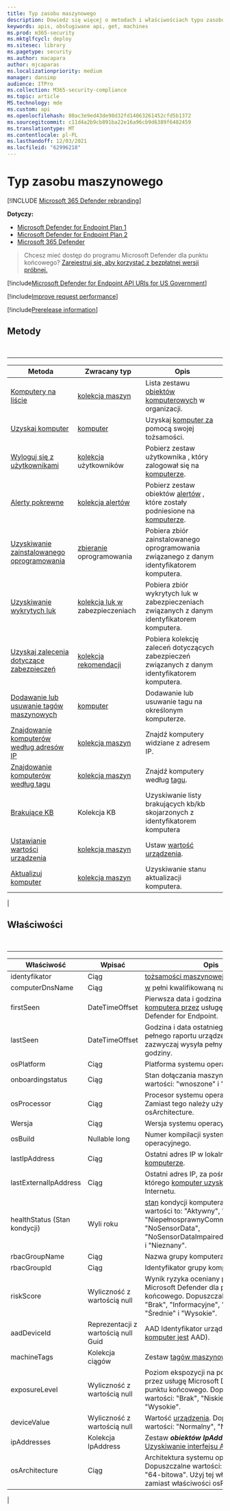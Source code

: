 ```yaml
---
title: Typ zasobu maszynowego
description: Dowiedz się więcej o metodach i właściwościach typu zasobu Komputer w programie Microsoft Defender for Endpoint.
keywords: apis, obsługiwane api, get, machines
ms.prod: m365-security
ms.mktglfcycl: deploy
ms.sitesec: library
ms.pagetype: security
ms.author: macapara
author: mjcaparas
ms.localizationpriority: medium
manager: dansimp
audience: ITPro
ms.collection: M365-security-compliance
ms.topic: article
MS.technology: mde
ms.custom: api
ms.openlocfilehash: 80ac3e9ed43de98d32fd14063261452cfd5b1372
ms.sourcegitcommit: c11d4a2b9cb891ba22e16a96cb9d6389f6482459
ms.translationtype: MT
ms.contentlocale: pl-PL
ms.lasthandoff: 12/03/2021
ms.locfileid: "62996218"
---
```

# <a name="machine-resource-type"></a>Typ zasobu maszynowego

[!INCLUDE [Microsoft 365 Defender rebranding](../../includes/microsoft-defender.md)]

**Dotyczy:**
- [Microsoft Defender for Endpoint Plan 1](https://go.microsoft.com/fwlink/p/?linkid=2154037)
- [Microsoft Defender for Endpoint Plan 2](https://go.microsoft.com/fwlink/p/?linkid=2154037)
- [Microsoft 365 Defender](https://go.microsoft.com/fwlink/?linkid=2118804)

> Chcesz mieć dostęp do programu Microsoft Defender dla punktu końcowego? [Zarejestruj się, aby korzystać z bezpłatnej wersji próbnej.](https://signup.microsoft.com/create-account/signup?products=7f379fee-c4f9-4278-b0a1-e4c8c2fcdf7e&ru=https://aka.ms/MDEp2OpenTrial?ocid=docs-wdatp-exposedapis-abovefoldlink)

[!include[Microsoft Defender for Endpoint API URIs for US Government](../../includes/microsoft-defender-api-usgov.md)]

[!include[Improve request performance](../../includes/improve-request-performance.md)]

[!include[Prerelease information](../../includes/prerelease.md)]

## <a name="methods"></a>Metody

<br>

****

|Metoda|Zwracany typ|Opis|
|---|---|---|
|[Komputery na liście](get-machines.md)|[kolekcja maszyn](machine.md)|Lista zestawu [obiektów komputerowych](machine.md) w organizacji.|
|[Uzyskaj komputer](get-machine-by-id.md)|[komputer](machine.md)|Uzyskaj [komputer za](machine.md) pomocą swojej tożsamości.|
|[Wyloguj się z użytkownikami](get-machine-log-on-users.md)|[kolekcja](user.md) użytkowników|Pobierz zestaw użytkownika [,](user.md) który zalogował się na [komputerze](machine.md).|
|[Alerty pokrewne](get-machine-related-alerts.md)|[kolekcja alertów](alerts.md)|Pobierz zestaw obiektów [alertów](alerts.md) , które zostały podniesione na [komputerze](machine.md).|
|[Uzyskiwanie zainstalowanego oprogramowania](get-installed-software.md)|[zbieranie](software.md) oprogramowania|Pobiera zbiór zainstalowanego oprogramowania związanego z danym identyfikatorem komputera.|
|[Uzyskiwanie wykrytych luk](get-discovered-vulnerabilities.md)|[kolekcja luk w](vulnerability.md) zabezpieczeniach|Pobiera zbiór wykrytych luk w zabezpieczeniach związanych z danym identyfikatorem komputera.|
|[Uzyskaj zalecenia dotyczące zabezpieczeń](get-security-recommendations.md)|[kolekcja rekomendacji](recommendation.md)|Pobiera kolekcję zaleceń dotyczących zabezpieczeń związanych z danym identyfikatorem komputera.|
|[Dodawanie lub usuwanie tagów maszynowych](add-or-remove-machine-tags.md)|[komputer](machine.md)|Dodawanie lub usuwanie tagu na określonym komputerze.|
|[Znajdowanie komputerów według adresów IP](find-machines-by-ip.md)|[kolekcja maszyn](machine.md)|Znajdź komputery widziane z adresem IP.|
|[Znajdowanie komputerów według tagu](find-machines-by-tag.md)|[kolekcja maszyn](machine.md)|Znajdź komputery według [tagu](machine-tags.md).|
|[Brakujące KB](get-missing-kbs-machine.md)|Kolekcja KB|Uzyskiwanie listy brakujących kb/kb skojarzonych z identyfikatorem komputera|
|[Ustawianie wartości urządzenia](set-device-value.md)|[kolekcja maszyn](machine.md)|Ustaw [wartość urządzenia](tvm-assign-device-value.md).|
|[Aktualizuj komputer](update-machine-method.md)|[kolekcja maszyn](machine.md)|Uzyskiwanie stanu aktualizacji komputera.|
|

## <a name="properties"></a>Właściwości

<br>

****

|Właściwość|Wpisać|Opis|
|---|---|---|
|identyfikator|Ciąg|[tożsamości maszynowej](machine.md) .|
|computerDnsName|Ciąg|[w](machine.md) pełni kwalifikowaną nazwę komputera.|
|firstSeen|DateTimeOffset|Pierwsza data i godzina obserwowania [komputera przez](machine.md) usługę Microsoft Defender for Endpoint.|
|lastSeen|DateTimeOffset|Godzina i data ostatniego otrzymanego pełnego raportu urządzenia. Urządzenie zazwyczaj wysyła pełny raport co 24 godziny.|
|osPlatform|Ciąg|Platforma systemu operacyjnego.|
|onboardingstatus|Ciąg|Stan dołączania maszyn. Dopuszczalne wartości: "wnoszone" i "wynoszone".|
|osProcessor|Ciąg|Procesor systemu operacyjnego. Zamiast tego należy użyć właściwości osArchitecture.|
|Wersja|Ciąg|Wersja systemu operacyjnego.|
|osBuild|Nullable long|Numer kompilacji systemu operacyjnego.|
|lastIpAddress|Ciąg|Ostatni adres IP w lokalnej nic na [komputerze](machine.md).|
|lastExternalIpAddress|Ciąg|Ostatni adres IP, za pośrednictwem którego [komputer uzyskał](machine.md) dostęp do Internetu.|
|healthStatus (Stan kondycji)|Wyli roku|[stan](machine.md) kondycji komputera. Dopuszczalne wartości to: "Aktywny", "Nieaktywny", "NiepełnosprawnyCommunication", "NoSensorData", "NoSensorDataImpairedCommunication" i "Nieznany".|
|rbacGroupName|Ciąg|Nazwa grupy komputera.|
|rbacGroupId|Ciąg|Identyfikator grupy komputera.|
|riskScore|Wyliczność z wartością null|Wynik ryzyka oceniany przez program Microsoft Defender dla punktu końcowego. Dopuszczalne wartości to: "Brak", "Informacyjne", "Niskie", "Średnie" i "Wysokie".|
|aadDeviceId|Reprezentacji z wartością null Guid|AAD Identyfikator urządzenia (gdy [komputer jest](machine.md) AAD).|
|machineTags|Kolekcja ciągów|Zestaw [tagów maszynowych](machine.md) .|
|exposureLevel|Wyliczność z wartością null|Poziom ekspozycji na poziomie oceniany przez usługę Microsoft Defender dla punktu końcowego. Dopuszczalne wartości: "Brak", "Niskie", "Średnie" i "Wysokie".|
|deviceValue|Wyliczność z wartością null|Wartość [urządzenia](tvm-assign-device-value.md). Dopuszczalne wartości: "Normalny", "Niski" i "Wysoki".|
|ipAddresses|Kolekcja IpAddress|Zestaw ***obiektów IpAddress*** . Zobacz [Uzyskiwanie interfejsu API komputerów](get-machines.md).|
|osArchitecture|Ciąg|Architektura systemu operacyjnego. Dopuszczalne wartości: "32-bitowa", "64-bitowa". Użyj tej właściwości zamiast właściwości osProcessor.|
|
